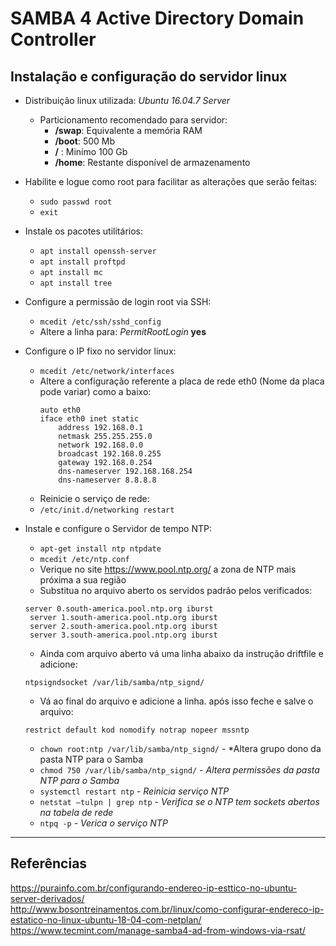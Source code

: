 # SAMBA 4 Active Directory Domain Controller
## Instalação e configuração do servidor linux

* Distribuição linux utilizada: *Ubuntu 16.04.7 Server*  
    * Particionamento recomendado para servidor:
      * **/swap**: Equivalente a memória RAM 
      * **/boot**: 500 Mb
      * **/** : Minímo 100 Gb
      * **/home**: Restante disponível de armazenamento

* Habilite e logue como root para facilitar as alterações que serão feitas:  
    * `sudo passwd root`
    * `exit` 
* Instale os pacotes utilitários:  
    * `apt install openssh-server`
    * `apt install proftpd`
    * `apt install mc`
    * `apt install tree`
* Configure a permissão de login root via SSH:
    * `mcedit /etc/ssh/sshd_config`
    * Altere a linha para: *PermitRootLogin* **yes** 
* Configure o IP fixo no servidor linux:
    * `mcedit /etc/network/interfaces`
    * Altere a configuração referente a placa de rede eth0 (Nome da placa pode variar) como a baixo:
      ~~~ 
      auto eth0 
      iface eth0 inet static
          address 192.168.0.1
          netmask 255.255.255.0
          network 192.168.0.0
          broadcast 192.168.0.255
          gateway 192.168.0.254
          dns-nameserver 192.168.168.254
          dns-nameserver 8.8.8.8
      ~~~
    * Reinicie o serviço de rede:
    * `/etc/init.d/networking restart`

* Instale e configure o Servidor de tempo NTP:
    * `apt-get install ntp ntpdate`
    * `mcedit /etc/ntp.conf`
    * Verique no site https://www.pool.ntp.org/ a zona de NTP mais próxima a sua região
    * Substitua no arquivo aberto os servidos padrão pelos verificados:
     ~~~
     server 0.south-america.pool.ntp.org iburst
	  server 1.south-america.pool.ntp.org iburst
	  server 2.south-america.pool.ntp.org iburst
	  server 3.south-america.pool.ntp.org iburst
     ~~~
    * Ainda com arquivo aberto vá uma linha abaixo da instrução driftfile e adicione:
     ~~~
     ntpsigndsocket /var/lib/samba/ntp_signd/
     ~~~
    * Vá ao final do arquivo e adicione a linha. após isso feche e salve o arquivo:
     ~~~
     restrict default kod nomodify notrap nopeer mssntp
     ~~~
    * `chown root:ntp /var/lib/samba/ntp_signd/` - *Altera grupo dono da pasta NTP para o Samba
    * `chmod 750 /var/lib/samba/ntp_signd/` - *Altera permissões da pasta NTP para o Samba*
    * `systemctl restart ntp`  - *Reinicia serviço NTP*
    * `netstat –tulpn | grep ntp` - *Verifica se o NTP tem sockets abertos na tabela de rede*
    * `ntpq -p` - *Verica o serviço NTP*

--------
## Referências
https://purainfo.com.br/configurando-endereo-ip-esttico-no-ubuntu-server-derivados/  
http://www.bosontreinamentos.com.br/linux/como-configurar-endereco-ip-estatico-no-linux-ubuntu-18-04-com-netplan/  
https://www.tecmint.com/manage-samba4-ad-from-windows-via-rsat/


